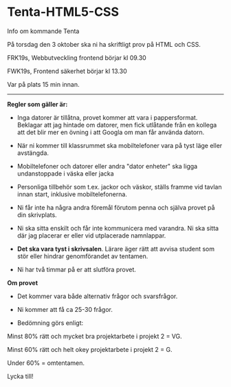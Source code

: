 # Tenta-HTML5-CSS
Info om kommande Tenta

På torsdag den 3 oktober ska ni ha skriftligt prov på HTML och CSS.

FRK19s, Webbutveckling frontend börjar kl 09.30  

FWK19s, Frontend säkerhet börjar kl 13.30 

Var på plats 15 min innan.


------------------------------------------------------------


<b>Regler som gäller är:</b>

- Inga datorer är tillåtna, provet kommer att vara i pappersformat. 
  Beklagar att jag hintade om datorer, men fick utlåtande från en kollega att det blir mer en övning i att Googla om man får använda         datorn.

- När ni kommer till klassrummet ska mobiltelefoner vara på tyst läge eller avstängda.

- Mobiltelefoner och datorer eller andra "dator enheter" ska ligga undanstoppade i väska eller jacka 

- Personliga tillbehör som t.ex. jackor och väskor, ställs framme vid tavlan innan start, inklusive mobiltelefonerna.

- Ni får inte ha några andra föremål förutom penna och själva provet på din skrivplats.

- Ni ska sitta enskilt och får inte kommunicera med varandra. Ni ska sitta där jag placerar er eller vid utplacerade namnlappar.

- <b>Det ska vara tyst i skrivsalen</b>. Lärare äger rätt att avvisa student som stör eller hindrar genomförandet av tentamen.

- Ni har två timmar på er att slutföra provet. 



<b>Om provet</b>

- Det kommer vara både alternativ frågor och svarsfrågor. 

- Ni kommer att få ca 25-30 frågor.

- Bedömning görs enligt: 

Minst 80% rätt och mycket bra projektarbete i projekt 2 = VG.

Minst 60% rätt och helt okey projektarbete i projekt 2 = G.

Under 60% = omtentamen.

Lycka till!


